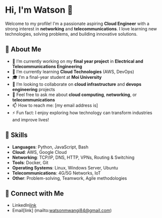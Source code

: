 # Hi, I'm Watson 👋

Welcome to my profile! I'm a passionate aspiring **Cloud Engineer** with a strong interest in **networking** and **telecommunications**. I love learning new technologies, solving problems, and building innovative solutions.

## 🚀 About Me

- 🔭 I’m currently working on my **final year project** in **Electrical and Telecommunications Engineering**  
- 🌱 I’m currently learning **Cloud Technologies** (AWS, DevOps)  
- 🎓 I’m a final-year student at **Moi University**  
- 👯 I’m looking to collaborate on **cloud infrastructure** and **devops engineering** projects  
- 💬 Feel free to ask me about **cloud computing**, **networking**, or **telecommunications**  
- 📫 How to reach me: [my email address is]  
- ⚡ Fun fact: I enjoy exploring how technology can transform industries and improve lives!

## 💼 Skills

- **Languages**: Python, JavaScript, Bash
- **Cloud**: AWS, Google Cloud
- **Networking**: TCP/IP, DNS, HTTP, VPNs, Routing & Switching
- **Tools**: Docker, Git
- **Operating Systems**: Linux, Windows Server, Ubuntu
- **Telecommunications**: 4G/5G Networks, IoT
- **Other**: Problem-solving, Teamwork, Agile methodologies

## 💬 Connect with Me
- LinkedIn[link](https://www.linkedin.com/in/watson-mwangi-11ba841a1/)
- Email[link] (mailto:watsonmwangi84@gmail.com)
<!--
**Mwangi-8549/mwangi-8549** is a ✨ _special_ ✨ repository because its `README.md` (this file) appears on your GitHub profile.

Here are some ideas to get you started:

- 🔭 I’m currently working on ...
- 🌱 I’m currently learning ...
- 👯 I’m looking to collaborate on ...
- 🤔 I’m looking for help with ...
- 💬 Ask me about ...
- 📫 How to reach me: ...
- 😄 Pronouns: ...
- ⚡ Fun fact: ...
-->
